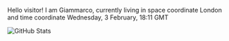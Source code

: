 Hello visitor! I am Giammarco, currently living in space coordinate London and time coordinate Wednesday, 3 February, 18:11 GMT

![GitHub Stats](https://github-readme-stats.vercel.app/api?username=grcasanova)
